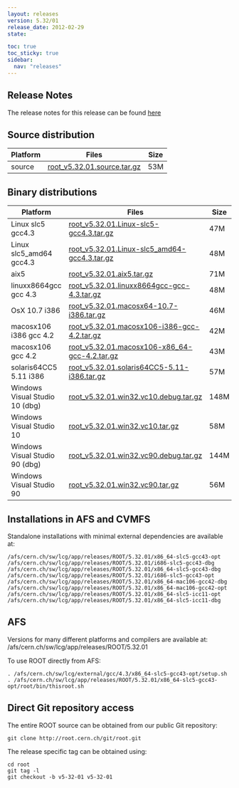 ```yaml
---
layout: releases
version: 5.32/01
release_date: 2012-02-29
state:

toc: true
toc_sticky: true
sidebar:
  nav: "releases"
---
```



## Release Notes

The release notes for this release can be found [here](https://root.cern.ch/root/html532/notes/release-notes.html#patch-releases)

## Source distribution

| Platform       | Files | Size |
|-----------|-------|-----|
| source | [root_v5.32.01.source.tar.gz](https://root.cern.ch/download/root_v5.32.01.source.tar.gz) |  53M |


## Binary distributions

| Platform       | Files | Size |
|-----------|-------|-----|
| Linux slc5 gcc4.3 | [root_v5.32.01.Linux-slc5-gcc4.3.tar.gz](https://root.cern.ch/download/root_v5.32.01.Linux-slc5-gcc4.3.tar.gz) |  47M |
| Linux slc5_amd64 gcc4.3 | [root_v5.32.01.Linux-slc5_amd64-gcc4.3.tar.gz](https://root.cern.ch/download/root_v5.32.01.Linux-slc5_amd64-gcc4.3.tar.gz) |  48M |
| aix5 | [root_v5.32.01.aix5.tar.gz](https://root.cern.ch/download/root_v5.32.01.aix5.tar.gz) |  71M |
| linuxx8664gcc gcc 4.3 | [root_v5.32.01.linuxx8664gcc-gcc-4.3.tar.gz](https://root.cern.ch/download/root_v5.32.01.linuxx8664gcc-gcc-4.3.tar.gz) |  48M |
| OsX 10.7 i386 | [root_v5.32.01.macosx64-10.7-i386.tar.gz](https://root.cern.ch/download/root_v5.32.01.macosx64-10.7-i386.tar.gz) |  46M |
| macosx106 i386 gcc 4.2 | [root_v5.32.01.macosx106-i386-gcc-4.2.tar.gz](https://root.cern.ch/download/root_v5.32.01.macosx106-i386-gcc-4.2.tar.gz) |  42M |
| macosx106 gcc 4.2 | [root_v5.32.01.macosx106-x86_64-gcc-4.2.tar.gz](https://root.cern.ch/download/root_v5.32.01.macosx106-x86_64-gcc-4.2.tar.gz) |  43M |
| solaris64CC5 5.11 i386 | [root_v5.32.01.solaris64CC5-5.11-i386.tar.gz](https://root.cern.ch/download/root_v5.32.01.solaris64CC5-5.11-i386.tar.gz) |  57M |
| Windows Visual Studio 10 (dbg) | [root_v5.32.01.win32.vc10.debug.tar.gz](https://root.cern.ch/download/root_v5.32.01.win32.vc10.debug.tar.gz) | 148M |
| Windows Visual Studio 10 | [root_v5.32.01.win32.vc10.tar.gz](https://root.cern.ch/download/root_v5.32.01.win32.vc10.tar.gz) |  58M |
| Windows Visual Studio 90 (dbg) | [root_v5.32.01.win32.vc90.debug.tar.gz](https://root.cern.ch/download/root_v5.32.01.win32.vc90.debug.tar.gz) | 144M |
| Windows Visual Studio 90 | [root_v5.32.01.win32.vc90.tar.gz](https://root.cern.ch/download/root_v5.32.01.win32.vc90.tar.gz) |  56M |



## Installations in AFS and CVMFS
Standalone installations with minimal external dependencies are available at:
~~~
/afs/cern.ch/sw/lcg/app/releases/ROOT/5.32.01/x86_64-slc5-gcc43-opt
/afs/cern.ch/sw/lcg/app/releases/ROOT/5.32.01/i686-slc5-gcc43-dbg
/afs/cern.ch/sw/lcg/app/releases/ROOT/5.32.01/x86_64-slc5-gcc43-dbg
/afs/cern.ch/sw/lcg/app/releases/ROOT/5.32.01/i686-slc5-gcc43-opt
/afs/cern.ch/sw/lcg/app/releases/ROOT/5.32.01/x86_64-mac106-gcc42-dbg
/afs/cern.ch/sw/lcg/app/releases/ROOT/5.32.01/x86_64-mac106-gcc42-opt
/afs/cern.ch/sw/lcg/app/releases/ROOT/5.32.01/x86_64-slc5-icc11-opt
/afs/cern.ch/sw/lcg/app/releases/ROOT/5.32.01/x86_64-slc5-icc11-dbg
~~~

## AFS
Versions for many different platforms and compilers are available at:
/afs/cern.ch/sw/lcg/app/releases/ROOT/5.32.01

To use ROOT directly from AFS:
~~~
. /afs/cern.ch/sw/lcg/external/gcc/4.3/x86_64-slc5-gcc43-opt/setup.sh
. /afs/cern.ch/sw/lcg/app/releases/ROOT/5.32.01/x86_64-slc5-gcc43-opt/root/bin/thisroot.sh
~~~

## Direct Git repository access
The entire ROOT source can be obtained from our public Git repository:

~~~
git clone http://root.cern.ch/git/root.git
~~~
The release specific tag can be obtained using:
~~~
cd root
git tag -l
git checkout -b v5-32-01 v5-32-01
~~~
